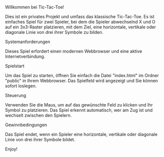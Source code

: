Willkommen bei Tic-Tac-Toe!

Dies ist ein privates Projekt und umfass das klassische Tic-Tac-Toe.
Es ist einfaches Spiel für zwei Spieler, bei dem die Spieler abwechselnd X und O auf ein 3x3-Raster platzieren, mit dem Ziel, eine horizontale, vertikale oder diagonale Linie von drei ihrer Symbole zu bilden.

Systemanforderungen

Dieses Spiel erfordert einen modernen Webbrowser und eine aktive Internetverbindung.

Spielstart

Um das Spiel zu starten, öffnen Sie einfach die Datei "index.html" im Ordner "public" in Ihrem Webbrowser. Das Spielfeld wird angezeigt und Sie können sofort loslegen.

Steuerung

Verwenden Sie die Maus, um auf das gewünschte Feld zu klicken und Ihr Symbol zu platzieren. Das Spiel erkennt automatisch, wer am Zug ist und wechselt zwischen den Spielern.

Gewinnbedingungen

Das Spiel endet, wenn ein Spieler eine horizontale, vertikale oder diagonale Linie von drei ihrer Symbole bildet.

Enjoy!
